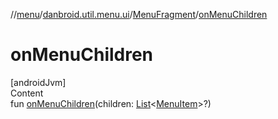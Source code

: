 //[menu](../../../index.md)/[danbroid.util.menu.ui](../index.md)/[MenuFragment](index.md)/[onMenuChildren](on-menu-children.md)



# onMenuChildren  
[androidJvm]  
Content  
fun [onMenuChildren](on-menu-children.md)(children: [List](https://kotlinlang.org/api/latest/jvm/stdlib/kotlin.collections/-list/index.html)<[MenuItem](../../danbroid.util.menu/-menu-item/index.md)>?)  



